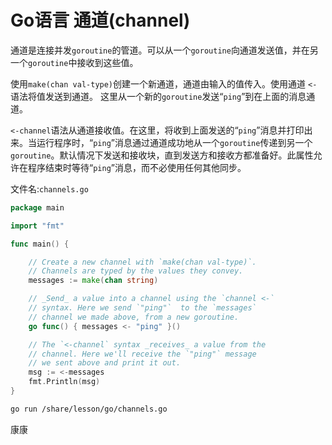 # Go语言 通道(channel)

通道是连接并发`goroutine`的管道。可以从一个`goroutine`向通道发送值，并在另一个`goroutine`中接收到这些值。


使用`make(chan val-type)`创建一个新通道，通道由输入的值传入。使用通道 `<-` 语法将值发送到通道。 这里从一个新的`goroutine`发送“`ping`”到在上面的消息通道。

`<-channel`语法从通道接收值。在这里，将收到上面发送的“`ping`”消息并打印出来。当运行程序时，“`ping`”消息通过通道成功地从一个`goroutine`传递到另一个`goroutine`。默认情况下发送和接收块，直到发送方和接收方都准备好。此属性允许在程序结束时等待“`ping`”消息，而不必使用任何其他同步。

文件名:`channels.go`

```go
package main

import "fmt"

func main() {

    // Create a new channel with `make(chan val-type)`.
    // Channels are typed by the values they convey.
    messages := make(chan string)

    // _Send_ a value into a channel using the `channel <-`
    // syntax. Here we send `"ping"`  to the `messages`
    // channel we made above, from a new goroutine.
    go func() { messages <- "ping" }()

    // The `<-channel` syntax _receives_ a value from the
    // channel. Here we'll receive the `"ping"` message
    // we sent above and print it out.
    msg := <-messages
    fmt.Println(msg)
}
```

```bash
go run /share/lesson/go/channels.go
```

康康